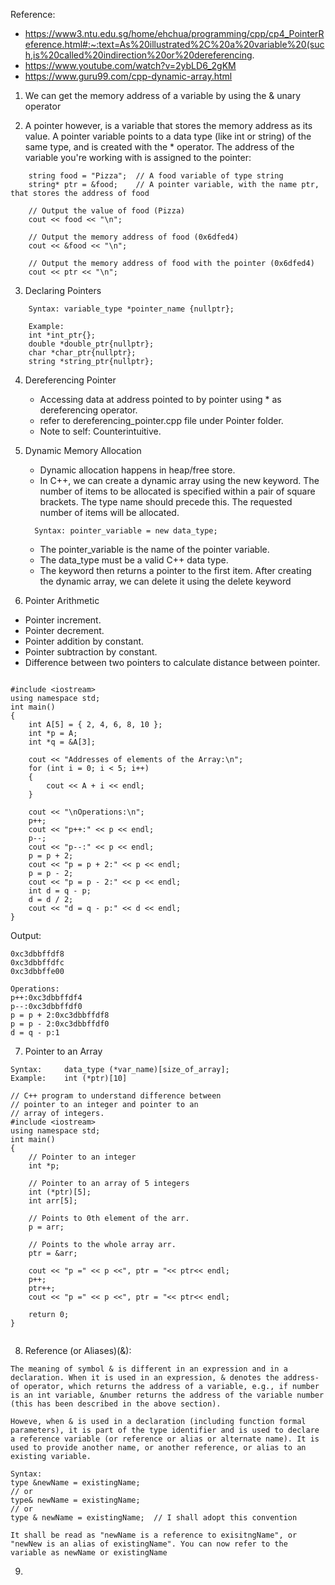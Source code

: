 
Reference: 
- https://www3.ntu.edu.sg/home/ehchua/programming/cpp/cp4_PointerReference.html#:~:text=As%20illustrated%2C%20a%20variable%20(such,is%20called%20indirection%20or%20dereferencing.
- https://www.youtube.com/watch?v=2ybLD6_2gKM
- https://www.guru99.com/cpp-dynamic-array.html


1. We can get the memory address of a variable by using the & unary operator


2. A pointer however, is a variable that stores the memory address as its value.
   A pointer variable points to a data type (like int or string) of the same type, and is created with the * operator.
   The address of the variable you're working with is assigned to the pointer:

```
    string food = "Pizza";  // A food variable of type string
    string* ptr = &food;    // A pointer variable, with the name ptr, that stores the address of food

    // Output the value of food (Pizza)
    cout << food << "\n";

    // Output the memory address of food (0x6dfed4)
    cout << &food << "\n";

    // Output the memory address of food with the pointer (0x6dfed4)
    cout << ptr << "\n";

```

3.  Declaring Pointers
```
    Syntax: variable_type *pointer_name {nullptr};

    Example:
    int *int_ptr{};
    double *double_ptr{nullptr};
    char *char_ptr{nullptr};
    string *string_ptr{nullptr};

```

4. Dereferencing Pointer
    - Accessing data at address pointed to by pointer using * as dereferencing operator.
    - refer to dereferencing_pointer.cpp file under Pointer folder.  
    - Note to self: Counterintuitive. 
   


5. Dynamic Memory Allocation
    - Dynamic allocation happens in heap/free store.
    - In C++, we can create a dynamic array using the new keyword. The number of items to be allocated is specified within a pair of square brackets. The type name should precede this. The requested number of items will be allocated.
    ```
      Syntax: pointer_variable = new data_type;
    ```
    - The pointer_variable is the name of the pointer variable.
    - The data_type must be a valid C++ data type.
    - The keyword then returns a pointer to the first item. After creating the dynamic array, we can delete it using the delete keyword



6. Pointer Arithmetic

- Pointer increment.
- Pointer decrement.
- Pointer addition by constant.
- Pointer subtraction by constant.
- Difference between two pointers to calculate distance between pointer.

```

#include <iostream>
using namespace std;
int main()
{
    int A[5] = { 2, 4, 6, 8, 10 };
    int *p = A;
    int *q = &A[3];

    cout << "Addresses of elements of the Array:\n";
    for (int i = 0; i < 5; i++)
    {
        cout << A + i << endl;
    }

    cout << "\nOperations:\n";
    p++;
    cout << "p++:" << p << endl;
    p--;
    cout << "p--:" << p << endl;
    p = p + 2;
    cout << "p = p + 2:" << p << endl;
    p = p - 2;
    cout << "p = p - 2:" << p << endl;
    int d = q - p;
    d = d / 2;
    cout << "d = q - p:" << d << endl;
}

```

Output:
```
0xc3dbbffdf8
0xc3dbbffdfc
0xc3dbbffe00

Operations:
p++:0xc3dbbffdf4
p--:0xc3dbbffdf0
p = p + 2:0xc3dbbffdf8
p = p - 2:0xc3dbbffdf0
d = q - p:1
```


7. Pointer to an Array
```
Syntax:     data_type (*var_name)[size_of_array];
Example:    int (*ptr)[10]

// C++ program to understand difference between
// pointer to an integer and pointer to an
// array of integers.
#include <iostream>
using namespace std;
int main()
{
    // Pointer to an integer
    int *p;
     
    // Pointer to an array of 5 integers
    int (*ptr)[5];
    int arr[5];
     
    // Points to 0th element of the arr.
    p = arr;
     
    // Points to the whole array arr.
    ptr = &arr;
     
    cout << "p =" << p <<", ptr = "<< ptr<< endl;
    p++;
    ptr++;
    cout << "p =" << p <<", ptr = "<< ptr<< endl;
     
    return 0;
}


```

8. Reference (or Aliases)(&):

```
The meaning of symbol & is different in an expression and in a declaration. When it is used in an expression, & denotes the address-of operator, which returns the address of a variable, e.g., if number is an int variable, &number returns the address of the variable number (this has been described in the above section).

Howeve, when & is used in a declaration (including function formal parameters), it is part of the type identifier and is used to declare a reference variable (or reference or alias or alternate name). It is used to provide another name, or another reference, or alias to an existing variable.

Syntax: 
type &newName = existingName;
// or
type& newName = existingName;
// or
type & newName = existingName;  // I shall adopt this convention

It shall be read as "newName is a reference to exisitngName", or "newNew is an alias of existingName". You can now refer to the variable as newName or existingName

```

9. 